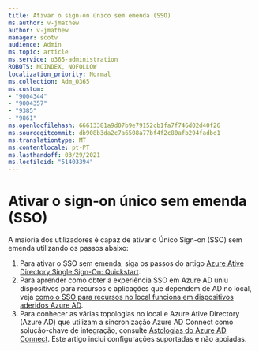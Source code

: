 ```yaml
---
title: Ativar o sign-on único sem emenda (SSO)
ms.author: v-jmathew
author: v-jmathew
manager: scotv
audience: Admin
ms.topic: article
ms.service: o365-administration
ROBOTS: NOINDEX, NOFOLLOW
localization_priority: Normal
ms.collection: Adm_O365
ms.custom:
- "9004344"
- "9004357"
- "9385"
- "9861"
ms.openlocfilehash: 66613381a9d07b9e79152cb1fa7f746d02d40f26
ms.sourcegitcommit: db908b3da2c7a6508a77bf4f2c80afb294fadbd1
ms.translationtype: MT
ms.contentlocale: pt-PT
ms.lasthandoff: 03/29/2021
ms.locfileid: "51403394"
---
```

# <a name="enable-seamless-single-sign-on-sso"></a>Ativar o sign-on único sem emenda (SSO)

A maioria dos utilizadores é capaz de ativar o Único Sign-on (SSO) sem emenda utilizando os passos abaixo:

1. Para ativar o SSO sem emenda, siga os passos do artigo [Azure Ative Directory Single Sign-On: Quickstart](https://docs.microsoft.com/azure/active-directory/hybrid/how-to-connect-sso-quick-start).
2. Para aprender como obter a experiência SSO em Azure AD uniu dispositivos para recursos e aplicações que dependem de AD no local, veja [como o SSO para recursos no local funciona em dispositivos aderidos Azure AD](https://docs.microsoft.com/azure/active-directory/devices/azuread-join-sso).
3. Para conhecer as várias topologias no local e Azure Ative Directory (Azure AD) que utilizam a sincronização Azure AD Connect como solução-chave de integração, consulte [Astologias do Azure AD Connect](https://docs.microsoft.com/azure/active-directory/hybrid/plan-connect-topologies). Este artigo inclui configurações suportadas e não apoiadas.
